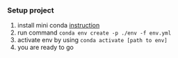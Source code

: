 ### Setup project
1. install mini conda [instruction](https://docs.conda.io/projects/conda/en/latest/user-guide/install/)
2. run command `conda env create -p ./env -f env.yml`
3. activate env by using `conda activate [path to env]`
4. you are ready to go
